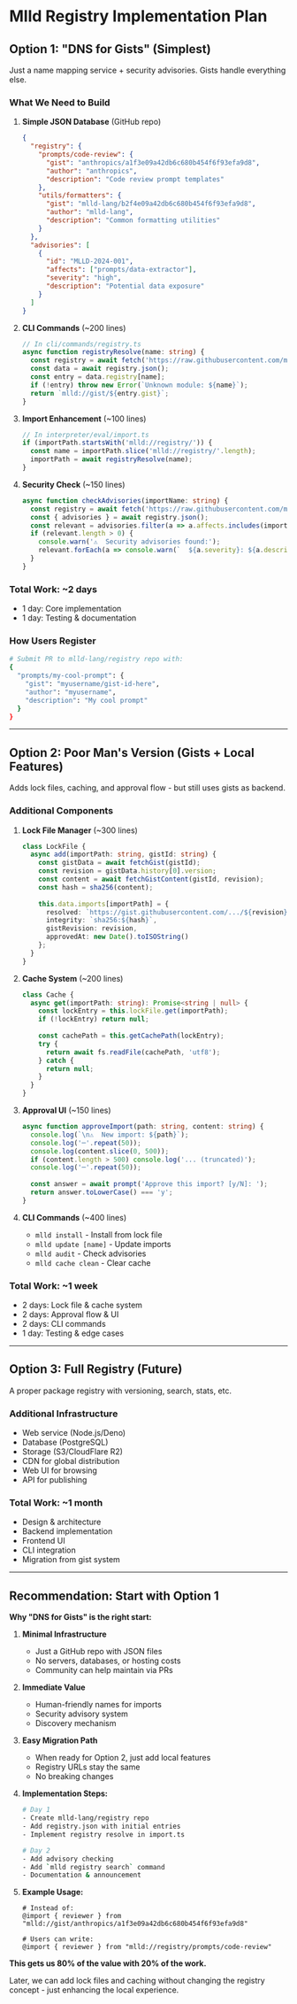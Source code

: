 # Mlld Registry Implementation Plan

## Option 1: "DNS for Gists" (Simplest)

Just a name mapping service + security advisories. Gists handle everything else.

### What We Need to Build

1. **Simple JSON Database** (GitHub repo)
   ```json
   {
     "registry": {
       "prompts/code-review": {
         "gist": "anthropics/a1f3e09a42db6c680b454f6f93efa9d8",
         "author": "anthropics",
         "description": "Code review prompt templates"
       },
       "utils/formatters": {
         "gist": "mlld-lang/b2f4e09a42db6c680b454f6f93efa9d8",
         "author": "mlld-lang",
         "description": "Common formatting utilities"
       }
     },
     "advisories": [
       {
         "id": "MLLD-2024-001",
         "affects": ["prompts/data-extractor"],
         "severity": "high",
         "description": "Potential data exposure"
       }
     ]
   }
   ```

2. **CLI Commands** (~200 lines)
   ```typescript
   // In cli/commands/registry.ts
   async function registryResolve(name: string) {
     const registry = await fetch('https://raw.githubusercontent.com/mlld-lang/registry/main/registry.json');
     const data = await registry.json();
     const entry = data.registry[name];
     if (!entry) throw new Error(`Unknown module: ${name}`);
     return `mlld://gist/${entry.gist}`;
   }
   ```

3. **Import Enhancement** (~100 lines)
   ```typescript
   // In interpreter/eval/import.ts
   if (importPath.startsWith('mlld://registry/')) {
     const name = importPath.slice('mlld://registry/'.length);
     importPath = await registryResolve(name);
   }
   ```

4. **Security Check** (~150 lines)
   ```typescript
   async function checkAdvisories(importName: string) {
     const registry = await fetch('https://raw.githubusercontent.com/mlld-lang/registry/main/registry.json');
     const { advisories } = await registry.json();
     const relevant = advisories.filter(a => a.affects.includes(importName));
     if (relevant.length > 0) {
       console.warn('⚠️  Security advisories found:');
       relevant.forEach(a => console.warn(`  ${a.severity}: ${a.description}`));
     }
   }
   ```

### Total Work: ~2 days
- 1 day: Core implementation
- 1 day: Testing & documentation

### How Users Register
```bash
# Submit PR to mlld-lang/registry repo with:
{
  "prompts/my-cool-prompt": {
    "gist": "myusername/gist-id-here",
    "author": "myusername",
    "description": "My cool prompt"
  }
}
```

---

## Option 2: Poor Man's Version (Gists + Local Features)

Adds lock files, caching, and approval flow - but still uses gists as backend.

### Additional Components

1. **Lock File Manager** (~300 lines)
   ```typescript
   class LockFile {
     async add(importPath: string, gistId: string) {
       const gistData = await fetchGist(gistId);
       const revision = gistData.history[0].version;
       const content = await fetchGistContent(gistId, revision);
       const hash = sha256(content);
       
       this.data.imports[importPath] = {
         resolved: `https://gist.githubusercontent.com/.../${revision}/...`,
         integrity: `sha256:${hash}`,
         gistRevision: revision,
         approvedAt: new Date().toISOString()
       };
     }
   }
   ```

2. **Cache System** (~200 lines)
   ```typescript
   class Cache {
     async get(importPath: string): Promise<string | null> {
       const lockEntry = this.lockFile.get(importPath);
       if (!lockEntry) return null;
       
       const cachePath = this.getCachePath(lockEntry);
       try {
         return await fs.readFile(cachePath, 'utf8');
       } catch {
         return null;
       }
     }
   }
   ```

3. **Approval UI** (~150 lines)
   ```typescript
   async function approveImport(path: string, content: string) {
     console.log(`\n⚠️  New import: ${path}`);
     console.log('─'.repeat(50));
     console.log(content.slice(0, 500));
     if (content.length > 500) console.log('... (truncated)');
     console.log('─'.repeat(50));
     
     const answer = await prompt('Approve this import? [y/N]: ');
     return answer.toLowerCase() === 'y';
   }
   ```

4. **CLI Commands** (~400 lines)
   - `mlld install` - Install from lock file
   - `mlld update [name]` - Update imports
   - `mlld audit` - Check advisories
   - `mlld cache clean` - Clear cache

### Total Work: ~1 week
- 2 days: Lock file & cache system
- 2 days: Approval flow & UI
- 2 days: CLI commands
- 1 day: Testing & edge cases

---

## Option 3: Full Registry (Future)

A proper package registry with versioning, search, stats, etc.

### Additional Infrastructure
- Web service (Node.js/Deno)
- Database (PostgreSQL)
- Storage (S3/CloudFlare R2)
- CDN for global distribution
- Web UI for browsing
- API for publishing

### Total Work: ~1 month
- Design & architecture
- Backend implementation
- Frontend UI
- CLI integration
- Migration from gist system

---

## Recommendation: Start with Option 1

**Why "DNS for Gists" is the right start:**

1. **Minimal Infrastructure**
   - Just a GitHub repo with JSON files
   - No servers, databases, or hosting costs
   - Community can help maintain via PRs

2. **Immediate Value**
   - Human-friendly names for imports
   - Security advisory system
   - Discovery mechanism

3. **Easy Migration Path**
   - When ready for Option 2, just add local features
   - Registry URLs stay the same
   - No breaking changes

4. **Implementation Steps:**
   ```bash
   # Day 1
   - Create mlld-lang/registry repo
   - Add registry.json with initial entries
   - Implement registry resolve in import.ts
   
   # Day 2  
   - Add advisory checking
   - Add `mlld registry search` command
   - Documentation & announcement
   ```

5. **Example Usage:**
   ```meld
   # Instead of:
   @import { reviewer } from "mlld://gist/anthropics/a1f3e09a42db6c680b454f6f93efa9d8"
   
   # Users can write:
   @import { reviewer } from "mlld://registry/prompts/code-review"
   ```

**This gets us 80% of the value with 20% of the work.**

Later, we can add lock files and caching without changing the registry concept - just enhancing the local experience.